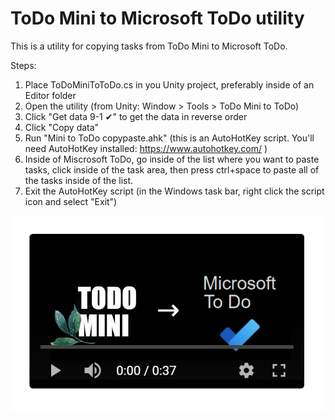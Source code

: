 # ToDo Mini to Microsoft ToDo utility

This is a utility for copying tasks from ToDo Mini to Microsoft ToDo.

Steps:
1. Place ToDoMiniToToDo.cs in you Unity project, preferably inside of an Editor folder
2. Open the utility (from Unity: Window > Tools > ToDo Mini to ToDo)
3. Click "Get data 9-1 ✔" to get the data in reverse order
4. Click "Copy data"
5. Run "Mini to ToDo copypaste.ahk" (this is an AutoHotKey script. You'll need AutoHotKey installed: https://www.autohotkey.com/ )
6. Inside of Miscrosoft ToDo, go inside of the list where you want to paste tasks, click inside of the task area, then press ctrl+space to paste all of the tasks inside of the list.
7. Exit the AutoHotKey script (in the Windows task bar, right click the script icon and select "Exit")

[![SC2 Video](video_thumbnail.jpg)](https://youtu.be/niuIwwmburY)
